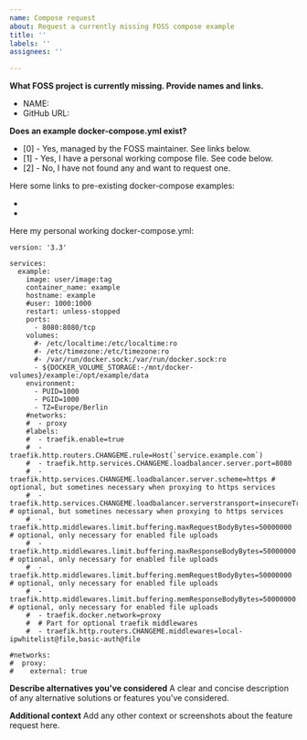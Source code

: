 ```yaml
---
name: Compose request
about: Request a currently missing FOSS compose example
title: ''
labels: ''
assignees: ''

---
```


**What FOSS project is currently missing. Provide names and links.**

* NAME: 
* GitHub URL: 

**Does an example docker-compose.yml exist?**

* [0] - Yes, managed by the FOSS maintainer. See links below.
* [1] - Yes, I have a personal working compose file. See code below.
* [2] - No, I have not found any and want to request one.

Here some links to pre-existing docker-compose examples:
- <link1>
- <link2>

Here my personal working docker-compose.yml:

````
version: '3.3'

services:
  example:
    image: user/image:tag
    container_name: example
    hostname: example
    #user: 1000:1000
    restart: unless-stopped
    ports:
      - 8080:8080/tcp
    volumes:
      #- /etc/localtime:/etc/localtime:ro
      #- /etc/timezone:/etc/timezone:ro
      #- /var/run/docker.sock:/var/run/docker.sock:ro
      - ${DOCKER_VOLUME_STORAGE:-/mnt/docker-volumes}/example:/opt/example/data
    environment:
      - PUID=1000
      - PGID=1000
      - TZ=Europe/Berlin
    #networks:
    #  - proxy
    #labels:
    #  - traefik.enable=true
    #  - traefik.http.routers.CHANGEME.rule=Host(`service.example.com`)
    #  - traefik.http.services.CHANGEME.loadbalancer.server.port=8080
    #  - traefik.http.services.CHANGEME.loadbalancer.server.scheme=https # optional, but sometines necessary when proxying to https services
    #  - traefik.http.services.CHANGEME.loadbalancer.serverstransport=insecureTransport@file # optional, but sometines necessary when proxying to https services
    #  - traefik.http.middlewares.limit.buffering.maxRequestBodyBytes=50000000 # optional, only necessary for enabled file uploads
    #  - traefik.http.middlewares.limit.buffering.maxResponseBodyBytes=50000000 # optional, only necessary for enabled file uploads
    #  - traefik.http.middlewares.limit.buffering.memRequestBodyBytes=50000000 # optional, only necessary for enabled file uploads
    #  - traefik.http.middlewares.limit.buffering.memResponseBodyBytes=50000000 # optional, only necessary for enabled file uploads    
    #  - traefik.docker.network=proxy
    #  # Part for optional traefik middlewares
    #  - traefik.http.routers.CHANGEME.middlewares=local-ipwhitelist@file,basic-auth@file

#networks:
#  proxy:
#    external: true
````

**Describe alternatives you've considered**
A clear and concise description of any alternative solutions or features you've considered.

**Additional context**
Add any other context or screenshots about the feature request here.
